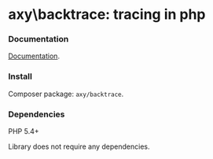 # axy\backtrace: tracing in php

### Documentation

[Documentation](https://github.com/axypro/backtrace/blob/master/doc/README.md).

### Install

Composer package: `axy/backtrace`.

### Dependencies

PHP 5.4+

Library does not require any dependencies.
